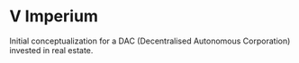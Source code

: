 # V Imperium

Initial conceptualization for a DAC (Decentralised Autonomous Corporation) invested in real estate.
